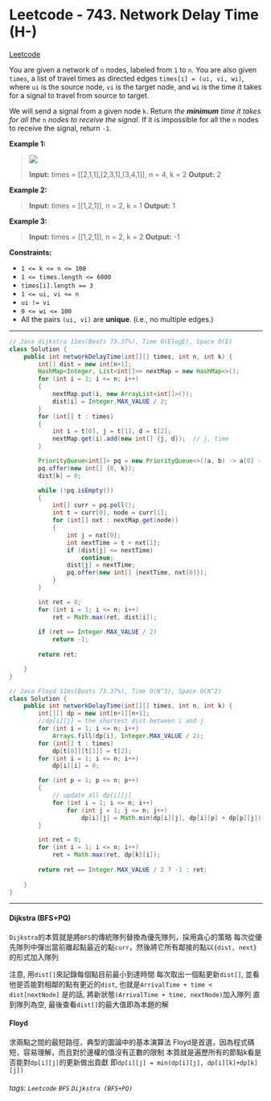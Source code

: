 # Leetcode - 743. Network Delay Time (H-)

[Leetcode](https://leetcode.com/problems/network-delay-time/)

You are given a network of `n` nodes, labeled from `1` to `n`. You are also given `times`, a list of travel times as directed edges `times[i] = (ui, vi, wi)`, where `ui` is the source node, `vi` is the target node, and `wi` is the time it takes for a signal to travel from source to target.

We will send a signal from a given node `k`. Return _the **minimum** time it takes for all the_ `n` _nodes to receive the signal_. If it is impossible for all the `n` nodes to receive the signal, return `-1`.

**Example 1:**

> ![](https://assets.leetcode.com/uploads/2019/05/23/931_example_1.png)
> 
> **Input:** times = [[2,1,1],[2,3,1],[3,4,1]], n = 4, k = 2
> **Output:** 2

**Example 2:**

> **Input:** times = [[1,2,1]], n = 2, k = 1
> **Output:** 1

**Example 3:**

> **Input:** times = [[1,2,1]], n = 2, k = 2
> **Output:** -1

**Constraints:**

-   `1 <= k <= n <= 100`
-   `1 <= times.length <= 6000`
-   `times[i].length == 3`
-   `1 <= ui, vi <= n`
-   `ui != vi`
-   `0 <= wi <= 100`
-   All the pairs `(ui, vi)` are **unique**. (i.e., no multiple edges.)

---
```java
// Java dijkstra 11ms(Beats 73.37%), Time O(ElogE), Space O(E)
class Solution {
    public int networkDelayTime(int[][] times, int n, int k) {
        int[] dist = new int[n+1];
        HashMap<Integer, List<int[]>> nextMap = new HashMap<>();
        for (int i = 1; i <= n; i++)
        {
            nextMap.put(i, new ArrayList<int[]>());
            dist[i] = Integer.MAX_VALUE / 2;
        }
        for (int[] t : times)
        {
            int i = t[0], j = t[1], d = t[2];
            nextMap.get(i).add(new int[] {j, d});  // j, time
        }

        PriorityQueue<int[]> pq = new PriorityQueue<>((a, b) -> a[0] - b[0]); // time, i
        pq.offer(new int[] {0, k});
        dist[k] = 0;

        while (!pq.isEmpty())
        {
            int[] curr = pq.poll();
            int t = curr[0], node = curr[1];
            for (int[] nxt : nextMap.get(node))
            {
                int j = nxt[0];
                int nextTime = t + nxt[1];
                if (dist[j] <= nextTime)
                    continue;
                dist[j] = nextTime;
                pq.offer(new int[] {nextTime, nxt[0]});
            }
        }

        int ret = 0;
        for (int i = 1; i <= n; i++)
            ret = Math.max(ret, dist[i]);
        
        if (ret == Integer.MAX_VALUE / 2)
            return -1;
        
        return ret;

    }
}
```
```java
// Java Floyd 11ms(Beats 73.37%), Time O(N^3), Space O(N^2)
class Solution {
    public int networkDelayTime(int[][] times, int n, int k) {
        int[][] dp = new int[n+1][n+1];
        //dp[i][j] = the shortest dist between i and j
        for (int i = 1; i <= n; i++)
            Arrays.fill(dp[i], Integer.MAX_VALUE / 2);
        for (int[] t : times)
            dp[t[0]][t[1]] = t[2];
        for (int i = 1; i <= n; i++)
            dp[i][i] = 0;

        for (int p = 1; p <= n; p++)
        {
            // update all dp[i][j]
            for (int i = 1; i <= n; i++)
                for (int j = 1; j <= n; j++)
                    dp[i][j] = Math.min(dp[i][j], dp[i][p] + dp[p][j]);
        }

        int ret = 0;
        for (int i = 1; i <= n; i++)
            ret = Math.max(ret, dp[k][i]);
        
        return ret == Integer.MAX_VALUE / 2 ? -1 : ret;
            
    }
}
```
---

#### Dijkstra (BFS+PQ)
`Dijkstra`的本質就是將`BFS`的傳統隊列替換為優先隊列，採用貪心的策略
每次從優先隊列中彈出當前離起點最近的點`curr`，然後將它所有鄰接的點以`{dist, next}`的形式加入隊列

注意, 用`dist[]`來記錄每個點目前最小到達時間
每次取出一個點更新`dist[]`, 並看他是否能對相鄰的點有更近的`dist`, 也就是`ArrivalTime + time < dist[nextNode]`
是的話, 將新狀態`(ArrivalTime + time, nextNode)`加入隊列
直到隊列為空, 最後查看`dist[]`的最大值即為本題的解

#### Floyd
求兩點之間的最短路徑，典型的圖論中的基本演算法
Floyd是首選，因為程式碼短，容易理解，而且對於邊權的值沒有正數的限制
本質就是遍歷所有的節點k看是否能對`dp[i][j]`的更新做出貢獻
即`dp[i][j] = min(dp[i][j], dp[i][k]+dp[k][j])`


###### tags: `Leetcode` `BFS` `Dijkstra (BFS+PQ)`
